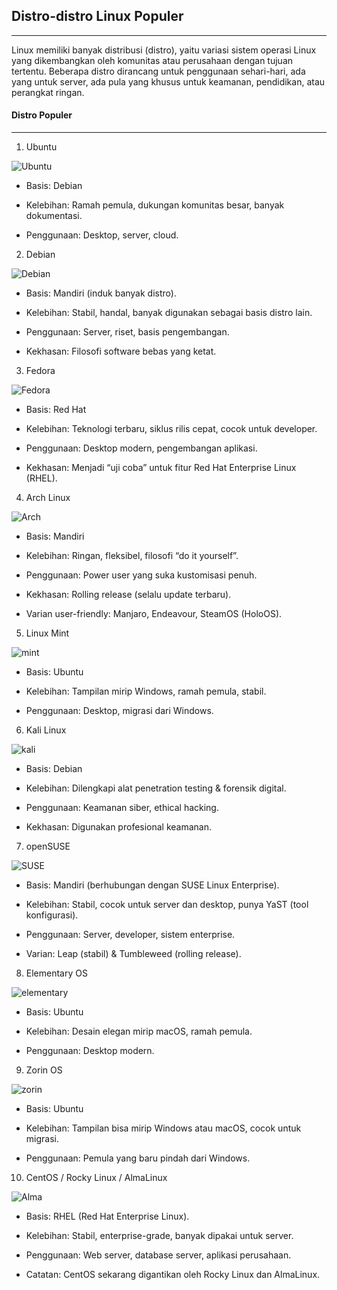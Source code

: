 ## Distro-distro Linux Populer
---

Linux memiliki banyak distribusi (distro), yaitu variasi sistem operasi Linux yang dikembangkan oleh komunitas atau perusahaan dengan tujuan tertentu.
Beberapa distro dirancang untuk penggunaan sehari-hari, ada yang untuk server, ada pula yang khusus untuk keamanan, pendidikan, atau perangkat ringan.

#### Distro Populer
---

1. Ubuntu

![Ubuntu](https://www.situsali.com/images/blog/2022-12-19-05.37.26-ubuntu.jpg)
- Basis: Debian

- Kelebihan: Ramah pemula, dukungan komunitas besar, banyak dokumentasi.

- Penggunaan: Desktop, server, cloud.

2. Debian

![Debian](https://www.nesabamedia.com/wp-content/uploads/2019/09/Debian.png)

- Basis: Mandiri (induk banyak distro).

- Kelebihan: Stabil, handal, banyak digunakan sebagai basis distro lain.

- Penggunaan: Server, riset, basis pengembangan.

- Kekhasan: Filosofi software bebas yang ketat.

3. Fedora

![Fedora](https://cdn.shortpixel.ai/spai/q_lossy+ret_img+to_auto/linuxiac.com/wp-content/uploads/2022/04/fedora36.png)

- Basis: Red Hat

- Kelebihan: Teknologi terbaru, siklus rilis cepat, cocok untuk developer.

- Penggunaan: Desktop modern, pengembangan aplikasi.

- Kekhasan: Menjadi “uji coba” untuk fitur Red Hat Enterprise Linux (RHEL).

4. Arch Linux

![Arch](https://encrypted-tbn0.gstatic.com/images?q=tbn:ANd9GcRPsdA0VcrD8msvaOiiFVs1HgxLDXvX4vib0g&s)

- Basis: Mandiri

- Kelebihan: Ringan, fleksibel, filosofi “do it yourself”.

- Penggunaan: Power user yang suka kustomisasi penuh.

- Kekhasan: Rolling release (selalu update terbaru).

- Varian user-friendly: Manjaro, Endeavour, SteamOS (HoloOS).

5. Linux Mint

![mint](https://upload.wikimedia.org/wikipedia/commons/2/2e/Linux_Mint_21_%22Vanessa%22_%28Cinnamon%29.png)

- Basis: Ubuntu

- Kelebihan: Tampilan mirip Windows, ramah pemula, stabil.

- Penggunaan: Desktop, migrasi dari Windows.

6. Kali Linux

![kali](https://www.bleepstatic.com/content/hl-images/2023/03/13/kali-moto.jpg)

- Basis: Debian

- Kelebihan: Dilengkapi alat penetration testing & forensik digital.

- Penggunaan: Keamanan siber, ethical hacking.

- Kekhasan: Digunakan profesional keamanan.

7. openSUSE

![SUSE](https://aldhiansyah.wordpress.com/wp-content/uploads/2017/12/suse-maia-e1546330149957.png?w=398&h=290)

- Basis: Mandiri (berhubungan dengan SUSE Linux Enterprise).

- Kelebihan: Stabil, cocok untuk server dan desktop, punya YaST (tool konfigurasi).

- Penggunaan: Server, developer, sistem enterprise.

- Varian: Leap (stabil) & Tumbleweed (rolling release).

8. Elementary OS

![elementary](https://encrypted-tbn0.gstatic.com/images?q=tbn:ANd9GcQanQ-GSLMU62ee6wSC4QUOe5pYSmNDvv9LAA&s)

- Basis: Ubuntu

- Kelebihan: Desain elegan mirip macOS, ramah pemula.

- Penggunaan: Desktop modern.

9. Zorin OS

![zorin](https://encrypted-tbn0.gstatic.com/images?q=tbn:ANd9GcRSAu4-y9a7i5fXyy-dJ6nSLo3g_EpmRXPqcg&s)

- Basis: Ubuntu

- Kelebihan: Tampilan bisa mirip Windows atau macOS, cocok untuk migrasi.

- Penggunaan: Pemula yang baru pindah dari Windows.

10. CentOS / Rocky Linux / AlmaLinux

![Alma](https://encrypted-tbn0.gstatic.com/images?q=tbn:ANd9GcT-JGQ4nETyVNT2dzejnRRXazz5pOZFiI4Hp2dNRmdsO7H1yyZDyb7Z6mLew4xl7bGxKkQ&usqp=CAU)

- Basis: RHEL (Red Hat Enterprise Linux).

- Kelebihan: Stabil, enterprise-grade, banyak dipakai untuk server.

- Penggunaan: Web server, database server, aplikasi perusahaan.

- Catatan: CentOS sekarang digantikan oleh Rocky Linux dan AlmaLinux.